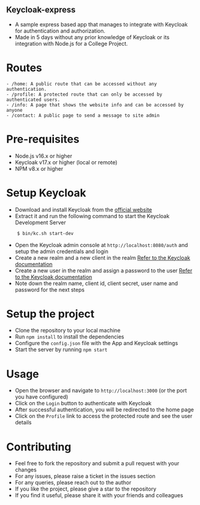 ## Keycloak-express
- A sample express based app that manages to integrate with Keycloak for authentication and authorization.
- Made in 5 days without any prior knowledge of Keycloak or its integration with Node.js for a College Project.

# Routes
```
- /home: A public route that can be accessed without any authentication.
- /profile: A protected route that can only be accessed by authenticated users.
- /info: A page that shows the website info and can be accessed by anyone
- /contact: A public page to send a message to site admin
```

# Pre-requisites
- Node.js v16.x or higher
- Keycloak v17.x or higher (local or remote)
- NPM v8.x or higher

# Setup Keycloak
- Download and install Keycloak from the [official website](https://www.keycloak.org/downloads.html)
- Extract it and run the following command to start the Keycloak Development Server
```bash
    $ bin/kc.sh start-dev
```
- Open the Keycloak admin console at `http://localhost:8080/auth` and setup the admin credentials and login
- Create a new realm and a new client in the realm [Refer to the Keycloak documentation](https://www.keycloak.org/docs/latest/server_admin/index.html#_create-realm)
- Create a new user in the realm and assign a password to the user [Refer to the Keycloak documentation](https://www.keycloak.org/docs/latest/server_admin/index.html#proc-creating-user_server_administration_guide)
- Note down the realm name, client id, client secret, user name and password for the next steps

# Setup the project
- Clone the repository to your local machine
- Run `npm install` to install the dependencies
- Configure the `config.json` file with the App and Keycloak settings
- Start the server by running `npm start`
  
# Usage
- Open the browser and navigate to `http://localhost:3000` (or the port you have configured)
- Click on the `Login` button to authenticate with Keycloak
- After successful authentication, you will be redirected to the home page
- Click on the `Profile` link to access the protected route and see the user details
  
# Contributing
- Feel free to fork the repository and submit a pull request with your changes
- For any issues, please raise a ticket in the issues section
- For any queries, please reach out to the author
- If you like the project, please give a star to the repository
- If you find it useful, please share it with your friends and colleagues
